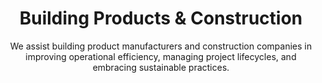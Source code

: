 ---
layout: sub-industry
parent: Manufacturing
order: 2
title: "Building Products & Construction"
subtitle: "We assist building product manufacturers and construction companies in improving operational efficiency, managing project lifecycles, and embracing sustainable practices."
challenges:
  - "Cyclical demand fluctuations"
  - "Raw material price volatility"
  - "Increasing focus on sustainable building practices"
  - "Labor shortages and productivity concerns"
solutions:
  - title: "Demand Forecasting and Production Planning"
    content:
      - "Advanced analytics for market trend prediction"
      - "Flexible manufacturing strategies implementation"
      - "Inventory optimization techniques"
  - title: "Sustainable Manufacturing Practices"
    content:
      - "Circular economy principles integration"
      - "Energy efficiency improvements"
      - "Waste reduction and recycling initiatives"
  - title: "Workforce Productivity Enhancement"
    content:
      - "Skills gap analysis and training programs"
      - "Technology-enabled workforce management"
outcomes:
  - "10-20% reduction in inventory holding costs"
  - "Increased market share in green building segments"
  - "Enhanced workforce productivity and retention"
why_choose:
  - "Building & Construction Expertise: In-depth knowledge of the industry's operational challenges."
  - "Sustainable Practices: Implementing eco-friendly and sustainable manufacturing solutions."
  - "Operational Efficiency: Streamlining processes to enhance productivity and reduce costs."
  - "Workforce Optimization: Enhancing workforce capabilities and productivity through targeted strategies."
  - "Collaborative Approach: Partnering with your team to deliver customized and impactful solutions."
cta: "Ready to enhance your Building Products & Construction operations? Contact SLKone today to learn how our specialized services can drive your operational efficiency and sustainable growth."
---